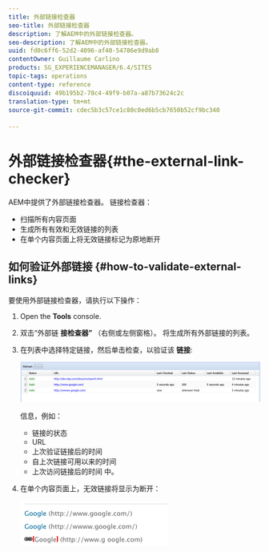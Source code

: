```yaml
---
title: 外部链接检查器
seo-title: 外部链接检查器
description: 了解AEM中的外部链接检查器。
seo-description: 了解AEM中的外部链接检查器。
uuid: fd0c6ff6-52d2-4096-af40-54786e9d9ab8
contentOwner: Guillaume Carlino
products: SG_EXPERIENCEMANAGER/6.4/SITES
topic-tags: operations
content-type: reference
discoiquuid: 49b195b2-78c4-49f9-b07a-a87b73624c2c
translation-type: tm+mt
source-git-commit: cdec5b3c57ce1c80c0ed6b5cb7650b52cf9bc340

---
```



# 外部链接检查器{#the-external-link-checker}

AEM中提供了外部链接检查器。 链接检查器：

* 扫描所有内容页面
* 生成所有有效和无效链接的列表
* 在单个内容页面上将无效链接标记为原地断开

## 如何验证外部链接 {#how-to-validate-external-links}

要使用外部链接检查器，请执行以下操作：

1. Open the **Tools** console.
1. 双击“外部链 **接检查器”** （右侧或左侧窗格）。 将生成所有外部链接的列表。
1. 在列表中选择特定链接，然后单击检查，以验证该 **链接**:

   ![chlimage_1-109](assets/chlimage_1-109.png)

   信息，例如：

   * 链接的状态
   * URL
   * 上次验证链接后的时间
   * 自上次链接可用以来的时间
   * 上次访问链接后的时间
   中。

1. 在单个内容页面上，无效链接将显示为断开：

   ![chlimage_1-110](assets/chlimage_1-110.png)

